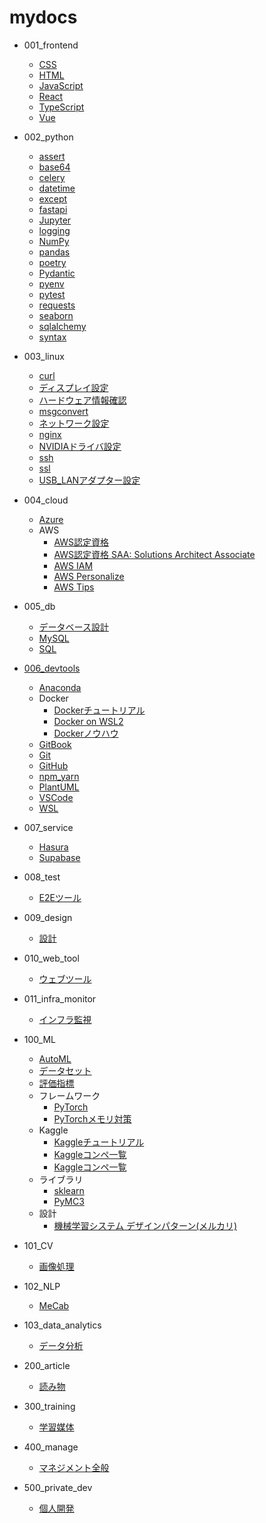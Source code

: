 # mydocs

- 001_frontend
  - [CSS       ](./001_frontend/css.md)
  - [HTML      ](./001_frontend/html.md)
  - [JavaScript](./001_frontend/javascript.md)
  - [React     ](./001_frontend/react.md)
  - [TypeScript](./001_frontend/typescript.md)
  - [Vue       ](./001_frontend/vue.md)

- 002_python
  - [assert    ](./002_python/assert.md)
  - [base64    ](./002_python/base64.md)
  - [celery    ](./002_python/celery.md)
  - [datetime  ](./002_python/datetime.md)
  - [except    ](./002_python/except.md)
  - [fastapi   ](./002_python/fastapi.md)
  - [Jupyter   ](./002_python/jupyter.md)
  - [logging   ](./002_python/logging.md)
  - [NumPy     ](./002_python/numpy.md)
  - [pandas    ](./002_python/pandas.md)
  - [poetry    ](./002_python/poetry.md)
  - [Pydantic  ](./002_python/pydantic.md)
  - [pyenv     ](./002_python/pyenv.md)
  - [pytest    ](./002_python/pytest.md)
  - [requests  ](./002_python/requests.md)
  - [seaborn   ](./002_python/seaborn.md)
  - [sqlalchemy](./002_python/sqlalchemy.md)
  - [syntax    ](./002_python/syntax.md)
  
- 003_linux
  - [curl                 ](./003_linux/curl.md)
  - [ディスプレイ設定     ](./003_linux/display_config.md)
  - [ハードウェア情報確認 ](./003_linux/hardware_specs.md)
  - [msgconvert           ](./003_linux/msgconvert.md)
  - [ネットワーク設定     ](./003_linux/network_config.md)
  - [nginx                ](./003_linux/nginx.md)
  - [NVIDIAドライバ設定   ](./003_linux/nvidia_driver.md)
  - [ssh                  ](./003_linux/ssh.md)
  - [ssl                  ](./003_linux/ssl.md)
  - [USB_LANアダプター設定](./003_linux/usb_lan_adapter.md)

- 004_cloud
  - [Azure](./004_cloud/azure.md)
  - AWS
    - [AWS認定資格                                   ](./004_cloud/aws_certified_001.md)
    - [AWS認定資格 SAA: Solutions Architect Associate](./004_cloud/aws_certified_002_saa.md)
    - [AWS IAM                                       ](./004_cloud/aws_service_iam.md)
    - [AWS Personalize                               ](./004_cloud/aws_service_personalize.md)
    - [AWS Tips                                      ](./004_cloud/aws_service_tips.md)

- 005_db
  - [データベース設計](./005_db/db_design.md)
  - [MySQL           ](./005_db/mysql.md)
  - [SQL             ](./005_db/sql.md)

- [006_devtools](006_devtools/README.md)
  - [Anaconda](./006_devtools/Anaconda.md)
  - Docker
    - [Dockerチュートリアル](./006_devtools/docker_001_tutorial.md)
    - [Docker on WSL2      ](./006_devtools/docker_002_wsl.md)
    - [Dockerノウハウ      ](./006_devtools/docker_003_knowhow.md)
  - [GitBook ](./006_devtools/git_book.md)
  - [Git     ](./006_devtools/git.md)
  - [GitHub  ](./006_devtools/github.md)
  - [npm_yarn](./006_devtools/npm_yarn.md)
  - [PlantUML](./006_devtools/plantuml.md)
  - [VSCode  ](./006_devtools/vscode.md)
  - [WSL     ](./006_devtools/wsl.md)

- 007_service
  - [Hasura  ](./007_service/hasura.md)
  - [Supabase](./007_service/supabase.md)

- 008_test
  - [E2Eツール](./008_test/e2e.md)

- 009_design
  - [設計](./009_design/design.md)

- 010_web_tool
  - [ウェブツール](./010_web_tool/web_tool.md)

- 011_infra_monitor
  - [インフラ監視](./011_infra_monitor/infra_monitor.md)

- 100_ML
  - [AutoML      ](./100_ML/auto_ml.md)
  - [データセット](./100_ML/dataset.md)
  - [評価指標    ](./100_ML/evaluation.md)
  - フレームワーク
    - [PyTorch          ](./100_ML/framework_001_pytorch.md)
    - [PyTorchメモリ対策](./100_ML/framework_002_pytorch_memory_opt.md)
  - Kaggle
    - [Kaggleチュートリアル](./100_ML/kaggle_001_tutorial.md)
    - [Kaggleコンペ一覧    ](./100_ML/kaggle_002_competition.md)
    - [Kaggleコンペ一覧    ](./100_ML/kaggle_003_code_compe_time_series.md)
  - ライブラリ
    - [sklearn](./100_ML/library_001_sklearn.md)
    - [PyMC3  ](./100_ML/library_002_pymc3.md)
  - 設計
    - [機械学習システム デザインパターン(メルカリ)](./100_ML/ml_system_design.md)

- 101_CV
  - [画像処理](./101_CV/README.md)

- 102_NLP
  - [MeCab](./102_NLP/mecab.md)

- 103_data_analytics
  - [データ分析](./103_data_analytics/data_analytics.md)

- 200_article
  - [読み物](./200_article/article.md)

- 300_training
  - [学習媒体](./300_training/training.md)

- 400_manage
  - [マネジメント全般](./400_manage/manage.md)

- 500_private_dev
  - [個人開発](./500_private_dev/architecture.md)